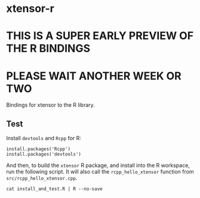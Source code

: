 # xtensor-r

# THIS IS A SUPER EARLY PREVIEW OF THE R BINDINGS
# PLEASE WAIT ANOTHER WEEK OR TWO

Bindings for xtensor to the R library.

## Test

Install `devtools` and `Rcpp` for R: 

```
install.packages('Rcpp')
install.packages('devtools')
```

And then, to build the `xtensor` R package, and install into the R workspace, run the following script. 
It will also call the `rcpp_hello_xtensor` function from `src/rcpp_hello_xtensor.cpp`.

```
cat install_and_test.R | R --no-save
```
